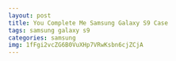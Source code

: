 ```yaml
---
layout: post
title: You Complete Me Samsung Galaxy S9 Case
tags: samsung galaxy s9
categories: samsung
img: 1fFgi2vcZG6B0VuXHp7VRwKsbn6cjZCjA
---
```

